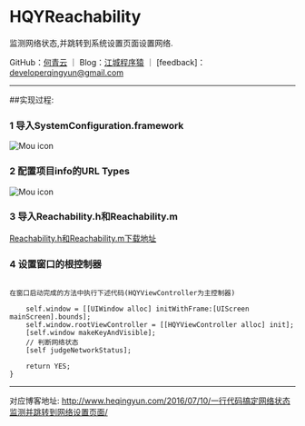 # HQYReachability
监测网络状态,并跳转到系统设置页面设置网络.

GitHub：[何青云](https://github.com/qingyunhe) ｜ Blog：[江城程序猿](http://www.heqingyun.com) ｜ [feedback]：<developerqingyun@gmail.com>

---
##实现过程:
### 1 导入SystemConfiguration.framework
![Mou icon](/Users/jiangchengchengxuyuan/Desktop/GitHub/HQYReachability/Snip20160809_6.png)
### 2 配置项目info的URL Types
![Mou icon](/Users/jiangchengchengxuyuan/Desktop/GitHub/HQYReachability/Snip20160809_7.png)
### 3 导入Reachability.h和Reachability.m
[Reachability.h和Reachability.m下载地址](https://developer.apple.com/library/ios/samplecode/Reachability/Reachability.zip) 
### 4 设置窗口的根控制器
```objc

在窗口启动完成的方法中执行下述代码(HQYViewController为主控制器)  
  
    self.window = [[UIWindow alloc] initWithFrame:[UIScreen mainScreen].bounds];
    self.window.rootViewController = [[HQYViewController alloc] init];
    [self.window makeKeyAndVisible];
    // 判断网络状态
    [self judgeNetworkStatus];

    return YES;
}

```








---
对应博客地址:
<http://www.heqingyun.com/2016/07/10/一行代码搞定网络状态监测并跳转到网络设置页面/>
